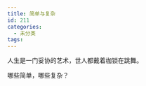 ```yaml
---
title: 简单与复杂
id: 211
categories:
  - 未分类
tags:
---
```


人生是一门妥协的艺术，世人都戴着枷锁在跳舞。

哪些简单，哪些复杂？<span id="selectionBoundary_1492863757190_9249868623120806" class="rangySelectionBoundary" style="line-height: 0; display: none;">﻿</span>